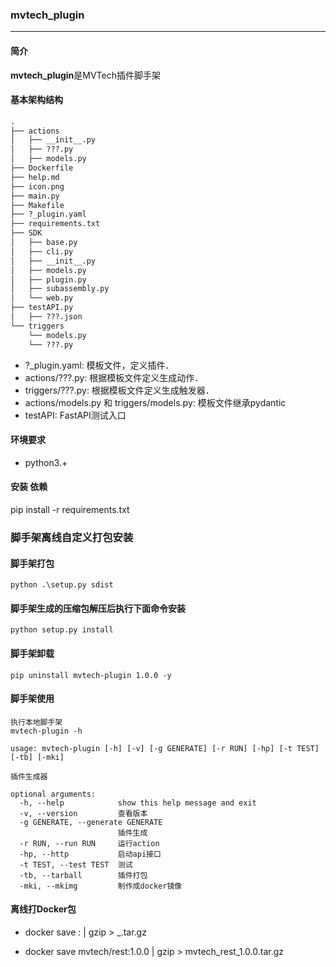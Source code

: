 ### mvtech_plugin

---

#### 简介
**mvtech_plugin**是MVTech插件脚手架

#### 基本架构结构
```txt
.
├── actions
│   ├── __init__.py
│   ├── ???.py     
│   ├── models.py
├── Dockerfile
├── help.md
├── icon.png
├── main.py
├── Makefile
├── ?_plugin.yaml
├── requirements.txt
├── SDK
│   ├── base.py
│   ├── cli.py
│   ├── __init__.py
│   ├── models.py
│   ├── plugin.py
│   ├── subassembly.py
│   └── web.py
├── testAPI.py
│   ├── ???.json
└── triggers
    └── models.py
    └── ???.py
```

- ?_plugin.yaml: 模板文件，定义插件．
- actions/???.py: 根据模板文件定义生成动作．
- triggers/???.py: 根据模板文件定义生成触发器．
- actions/models.py 和 triggers/models.py: 模板文件继承pydantic
- testAPI: FastAPI测试入口

#### 环境要求
- python3.+

#### 安装 依赖
pip install -r requirements.txt

### 脚手架离线自定义打包安装

#### 脚手架打包
    python .\setup.py sdist


#### 脚手架生成的压缩包解压后执行下面命令安装
    python setup.py install

#### 脚手架卸载
    pip uninstall mvtech-plugin 1.0.0 -y

#### 脚手架使用
    执行本地脚手架
    mvtech-plugin -h
```
usage: mvtech-plugin [-h] [-v] [-g GENERATE] [-r RUN] [-hp] [-t TEST] [-tb] [-mki]

插件生成器

optional arguments:
  -h, --help            show this help message and exit
  -v, --version         查看版本
  -g GENERATE, --generate GENERATE
                        插件生成
  -r RUN, --run RUN     运行action
  -hp, --http           启动api接口
  -t TEST, --test TEST  测试
  -tb, --tarball        插件打包
  -mki, --mkimg         制作成docker镜像     
```
#### 离线打Docker包
- docker save <myimage>:<tag> | gzip > <myimage>_<tag>.tar.gz

- docker save mvtech/rest:1.0.0 | gzip > mvtech_rest_1.0.0.tar.gz